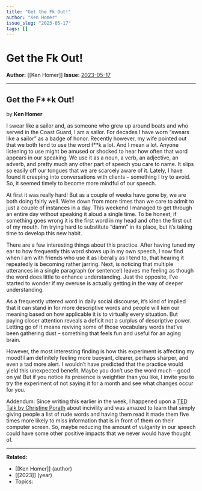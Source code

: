 ```yaml
---
title: "Get the Fk Out!"
author: "Ken Homer"
issue_slug: "2023-05-17"
tags: []
---
```


# Get the Fk Out!

**Author:** [[Ken Homer]]
**Issue:** [2023-05-17](https://plex.collectivesensecommons.org/2023-05-17/)

---

## Get the F**k Out!
by **Ken Homer**

I swear like a sailor and, as someone who grew up around boats and who served in the Coast Guard, I am a sailor. For decades I have worn “swears like a sailor” as a badge of honor. Recently however, my wife pointed out that we both tend to use the word f**k a lot. And I mean a lot. Anyone listening to use might be amused or shocked to hear how often that word appears in our speaking. We use it as a noun, a verb, an adjective, an adverb, and pretty much any other part of speech you care to name. It slips so easily off our tongues that we are scarcely aware of it. Lately, I have found it creeping into conversations with clients – something I try to avoid. So, it seemed timely to become more mindful of our speech.

At first it was really hard! But as a couple of weeks have gone by, we are both doing fairly well. We’re down from more times than we care to admit to just a couple of instances in a day. This weekend I managed to get through an entire day without speaking it aloud a single time. To be honest, if something goes wrong it is the first word in my head and often the first out of my mouth. I’m trying hard to substitute “damn” in its place, but it’s taking time to develop this new habit.

There are a few interesting things about this practice. After having tuned my ear to how frequently this word shows up in my own speech, I now find when I am with friends who use it as liberally as I tend to, that hearing it repeatedly is becoming rather jarring. Next, is noticing that multiple utterances in a single paragraph (or sentence!) leaves me feeling as though the word does little to enhance understanding. Just the opposite, I’ve started to wonder if my overuse is actually getting in the way of deeper understanding.

As a frequently uttered word in daily social discourse, it’s kind of implied that it can stand in for more descriptive words and people will ken our meaning based on how applicable it is to virtually every situation. But paying closer attention reveals a deficit not a surplus of descriptive power. Letting go of it means reviving some of those vocabulary words that’ve been gathering dust – something that feels fun and useful for an aging brain.

However, the most interesting finding is how this experiment is affecting my mood! I am definitely feeling more buoyant, clearer, perhaps sharper, and even a tad more alert. I wouldn’t have predicted that the practice would yield this unexpected benefit. Maybe you don’t use the word much – good on ya! But if you notice its presence is weightier than you like, I invite you to try the experiment of not saying it for a month and see what changes occur for you.

Addendum: Since writing this earlier in the week, I happened upon a [TED Talk by Christine Porath](https://www.ted.com/talks/christine_porath_why_being_respectful_to_your_coworkers_is_good_for_business) about incivility and was amazed to learn that simply giving people a list of rude words and having them read it made them five times more likely to miss information that is in front of them on their computer screen. So, maybe reducing the amount of vulgarity in our speech could have some other positive impacts that we never would have thought of.

---

**Related:**
- [[Ken Homer]] (author)
- [[2023]] (year)
- Topics: 

